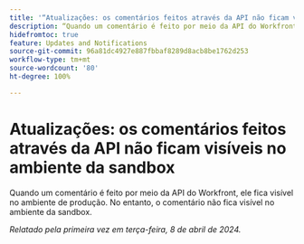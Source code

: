 ```yaml
---
title: '“Atualizações: os comentários feitos através da API não ficam visíveis no ambiente da sandbox”'
description: “Quando um comentário é feito por meio da API do Workfront, ele fica visível no ambiente de produção. No entanto, o comentário não fica visível no ambiente da sandbox. ”
hidefromtoc: true
feature: Updates and Notifications
source-git-commit: 96a81dc4927e887fbbaf8289d8acb8be1762d253
workflow-type: tm+mt
source-wordcount: '80'
ht-degree: 100%

---
```



# Atualizações: os comentários feitos através da API não ficam visíveis no ambiente da sandbox

Quando um comentário é feito por meio da API do Workfront, ele fica visível no ambiente de produção. No entanto, o comentário não fica visível no ambiente da sandbox.

_Relatado pela primeira vez em terça-feira, 8 de abril de 2024._


